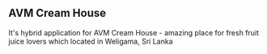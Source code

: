 ## AVM Cream House

It's hybrid application for AVM Cream House - amazing place for fresh fruit juice lovers which located in Weligama, Sri Lanka